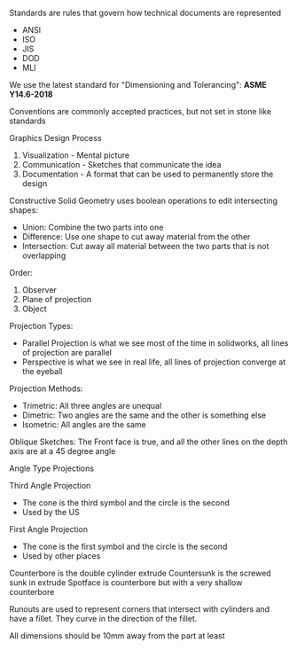 Standards are rules that govern how technical documents are represented
- ANSI
- ISO
- JIS
- DOD
- MLI

We use the latest standard for "Dimensioning and Tolerancing": __ASME Y14.6-2018__

Conventions are commonly accepted practices, but not set in stone like standards

Graphics Design Process
1. Visualization - Mental picture
2. Communication - Sketches that communicate the idea
3. Documentation - A format that can be used to permanently store the design

Constructive Solid Geometry uses boolean operations to edit intersecting shapes:
- Union: Combine the two parts into one
- Difference: Use one shape to cut away material from the other
- Intersection: Cut away all material between the two parts that is not overlapping

Order:
1. Observer
2. Plane of projection
3. Object

Projection Types:
- Parallel Projection is what we see most of the time in solidworks, all lines of projection are parallel
- Perspective is what we see in real life, all lines of projection converge at the eyeball

Projection Methods:
- Trimetric: All three angles are unequal
- Dimetric: Two angles are the same and the other is something else
- Isometric: All angles are the same

Oblique Sketches: The Front face is true, and all the other lines on the depth axis are at a 45 degree angle

Angle Type Projections

Third Angle Projection
- The cone is the third symbol and the circle is the second
- Used by the US

First Angle Projection
- The cone is the first symbol and the circle is the second
- Used by other places

Counterbore is the double cylinder extrude
Countersunk is the screwed sunk in extrude
Spotface is counterbore but with a very shallow counterbore

Runouts are used to represent corners that intersect with cylinders and have a fillet. They curve in the direction of the fillet.

All dimensions should be 10mm away from the part at least